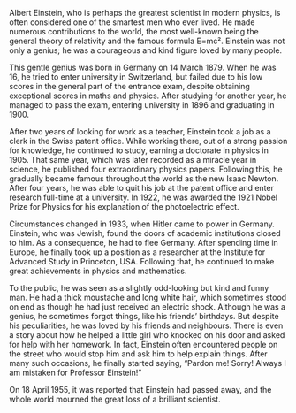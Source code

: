 Albert Einstein, who is perhaps the greatest scientist in modern physics, is often considered one of the smartest men who ever lived. He made numerous contributions to the world, the most well-known being the general theory of relativity and the famous formula E=mc². Einstein was not only a genius; he was a courageous and kind figure loved by many people.

This gentle genius was born in Germany on 14 March 1879. When he was 16, he tried to enter university in Switzerland, but failed due to his low scores in the general part of the entrance exam, despite obtaining exceptional scores in maths and physics. After studying for another year, he managed to pass the exam, entering university in 1896 and graduating in 1900.

After two years of looking for work as a teacher, Einstein took a job as a clerk in the Swiss patent office. While working there, out of a strong passion for knowledge, he continued to study, earning a doctorate in physics in 1905. That same year, which was later recorded as a miracle year in science, he published four extraordinary physics papers. Following this, he gradually became famous throughout the world as the new Isaac Newton. After four years, he was able to quit his job at the patent office and enter research full-time at a university. In 1922, he was awarded the 1921 Nobel Prize for Physics for his explanation of the photoelectric effect.

Circumstances changed in 1933, when Hitler came to power in Germany. Einstein, who was Jewish, found the doors of academic institutions closed to him. As a consequence, he had to flee Germany. After spending time in Europe, he finally took up a position as a researcher at the Institute for Advanced Study in Princeton, USA. Following that, he continued to make great achievements in physics and mathematics.

To the public, he was seen as a slightly odd-looking but kind and funny man. He had a thick moustache and long white hair, which sometimes stood on end as though he had just received an electric shock. Although he was a genius, he sometimes forgot things, like his friends’ birthdays. But despite his peculiarities, he was loved by his friends and neighbours. There is even a story about how he helped a little girl who knocked on his door and asked for help with her homework. In fact, Einstein often encountered people on the street who would stop him and ask him to help explain things. After many such occasions, he finally started saying, “Pardon me! Sorry! Always I am mistaken for Professor Einstein!”

On 18 April 1955, it was reported that Einstein had passed away, and the whole world mourned the great loss of a brilliant scientist.